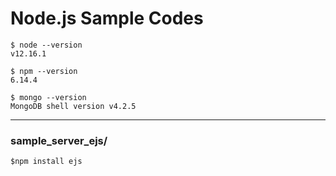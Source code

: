 # Node.js Sample Codes

```
$ node --version
v12.16.1

$ npm --version
6.14.4

$ mongo --version
MongoDB shell version v4.2.5
```

---

### sample_server_ejs/

```
$npm install ejs
```
